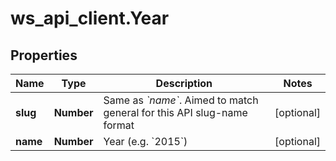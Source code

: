 # ws_api_client.Year

## Properties
Name | Type | Description | Notes
------------ | ------------- | ------------- | -------------
**slug** | **Number** | Same as *&#x60;name&#x60;*. Aimed to match general for this API slug-name format | [optional] 
**name** | **Number** | Year (e.g. &#x60;2015&#x60;) | [optional] 


